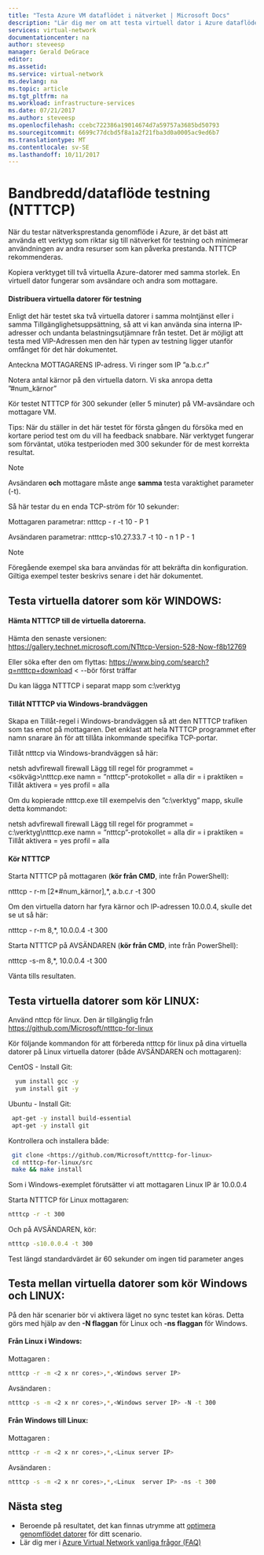 ```yaml
---
title: "Testa Azure VM dataflödet i nätverket | Microsoft Docs"
description: "Lär dig mer om att testa virtuell dator i Azure dataflödet i nätverket."
services: virtual-network
documentationcenter: na
author: steveesp
manager: Gerald DeGrace
editor: 
ms.assetid: 
ms.service: virtual-network
ms.devlang: na
ms.topic: article
ms.tgt_pltfrm: na
ms.workload: infrastructure-services
ms.date: 07/21/2017
ms.author: steveesp
ms.openlocfilehash: ccebc722386a19014674d7a59757a3685bd50793
ms.sourcegitcommit: 6699c77dcbd5f8a1a2f21fba3d0a0005ac9ed6b7
ms.translationtype: MT
ms.contentlocale: sv-SE
ms.lasthandoff: 10/11/2017
---
```

# <a name="bandwidththroughput-testing-ntttcp"></a>Bandbredd/dataflöde testning (NTTTCP)

När du testar nätverksprestanda genomflöde i Azure, är det bäst att använda ett verktyg som riktar sig till nätverket för testning och minimerar användningen av andra resurser som kan påverka prestanda. NTTTCP rekommenderas.

Kopiera verktyget till två virtuella Azure-datorer med samma storlek. En virtuell dator fungerar som avsändare och andra som mottagare.

#### <a name="deploying-vms-for-testing"></a>Distribuera virtuella datorer för testning
Enligt det här testet ska två virtuella datorer i samma molntjänst eller i samma Tillgänglighetsuppsättning, så att vi kan använda sina interna IP-adresser och undanta belastningsutjämnare från testet. Det är möjligt att testa med VIP-Adressen men den här typen av testning ligger utanför omfånget för det här dokumentet.
 
Anteckna MOTTAGARENS IP-adress. Vi ringer som IP ”a.b.c.r”

Notera antal kärnor på den virtuella datorn. Vi ska anropa detta ”\#num\_kärnor”
 
Kör testet NTTTCP för 300 sekunder (eller 5 minuter) på VM-avsändare och mottagare VM.

Tips: När du ställer in det här testet för första gången du försöka med en kortare period test om du vill ha feedback snabbare. När verktyget fungerar som förväntat, utöka testperioden med 300 sekunder för de mest korrekta resultat.

> [!NOTE]
> Avsändaren **och** mottagare måste ange **samma** testa varaktighet parameter (-t).

Så här testar du en enda TCP-ström för 10 sekunder:

Mottagaren parametrar: ntttcp - r -t 10 - P 1

Avsändaren parametrar: ntttcp-s10.27.33.7 -t 10 - n 1 P - 1

> [!NOTE]
> Föregående exempel ska bara användas för att bekräfta din konfiguration. Giltiga exempel tester beskrivs senare i det här dokumentet.

## <a name="testing-vms-running-windows"></a>Testa virtuella datorer som kör WINDOWS:

#### <a name="get-ntttcp-onto-the-vms"></a>Hämta NTTTCP till de virtuella datorerna.

Hämta den senaste versionen: <https://gallery.technet.microsoft.com/NTttcp-Version-528-Now-f8b12769>

Eller söka efter den om flyttas: <https://www.bing.com/search?q=ntttcp+download> \< --bör först träffar

Du kan lägga NTTTCP i separat mapp som c:\\verktyg

#### <a name="allow-ntttcp-through-the-windows-firewall"></a>Tillåt NTTTCP via Windows-brandväggen
Skapa en Tillåt-regel i Windows-brandväggen så att den NTTTCP trafiken som tas emot på mottagaren. Det enklast att hela NTTTCP programmet efter namn snarare än för att tillåta inkommande specifika TCP-portar.

Tillåt ntttcp via Windows-brandväggen så här:

netsh advfirewall firewall Lägg till regel för programmet =\<sökväg\>\\ntttcp.exe namn = ”ntttcp”-protokollet = alla dir = i praktiken = Tillåt aktivera = yes profil = alla

Om du kopierade ntttcp.exe till exempelvis den ”c:\\verktyg” mapp, skulle detta kommandot: 

netsh advfirewall firewall Lägg till regel för programmet = c:\\verktyg\\ntttcp.exe namn = ”ntttcp”-protokollet = alla dir = i praktiken = Tillåt aktivera = yes profil = alla

#### <a name="running-ntttcp-tests"></a>Kör NTTTCP

Starta NTTTCP på mottagaren (**kör från CMD**, inte från PowerShell):

ntttcp - r-m [2\*\#num\_kärnor],\*, a.b.c.r -t 300

Om den virtuella datorn har fyra kärnor och IP-adressen 10.0.0.4, skulle det se ut så här:

ntttcp - r-m 8,\*, 10.0.0.4 -t 300


Starta NTTTCP på AVSÄNDAREN (**kör från CMD**, inte från PowerShell):

ntttcp -s-m 8,\*, 10.0.0.4 -t 300 

Vänta tills resultaten.


## <a name="testing-vms-running-linux"></a>Testa virtuella datorer som kör LINUX:

Använd nttcp för linux. Den är tillgänglig från <https://github.com/Microsoft/ntttcp-for-linux>

Kör följande kommandon för att förbereda ntttcp för linux på dina virtuella datorer på Linux virtuella datorer (både AVSÄNDAREN och mottagaren):

CentOS - Install Git:
``` bash
  yum install gcc -y  
  yum install git -y
```
Ubuntu - Install Git:
``` bash
 apt-get -y install build-essential  
 apt-get -y install git
```
Kontrollera och installera både:
``` bash
 git clone <https://github.com/Microsoft/ntttcp-for-linux>
 cd ntttcp-for-linux/src
 make && make install
```

Som i Windows-exemplet förutsätter vi att mottagaren Linux IP är 10.0.0.4

Starta NTTTCP för Linux mottagaren:

``` bash
ntttcp -r -t 300
```

Och på AVSÄNDAREN, kör:

``` bash
ntttcp -s10.0.0.4 -t 300
```
 
Test längd standardvärdet är 60 sekunder om ingen tid parameter anges

## <a name="testing-between-vms-running-windows-and-linux"></a>Testa mellan virtuella datorer som kör Windows och LINUX:

På den här scenarier bör vi aktivera läget no sync testet kan köras. Detta görs med hjälp av den **-N flaggan** för Linux och **-ns flaggan** för Windows.

#### <a name="from-linux-to-windows"></a>Från Linux i Windows:

Mottagaren <Windows>:

``` bash
ntttcp -r -m <2 x nr cores>,*,<Windows server IP>
```

Avsändaren <Linux> :

``` bash
ntttcp -s -m <2 x nr cores>,*,<Windows server IP> -N -t 300
```

#### <a name="from-windows-to-linux"></a>Från Windows till Linux:

Mottagaren <Linux>:

``` bash
ntttcp -r -m <2 x nr cores>,*,<Linux server IP>
```

Avsändaren <Windows>:

``` bash
ntttcp -s -m <2 x nr cores>,*,<Linux  server IP> -ns -t 300
```

## <a name="next-steps"></a>Nästa steg
* Beroende på resultatet, det kan finnas utrymme att [optimera genomflödet datorer](virtual-network-optimize-network-bandwidth.md) för ditt scenario.
* Lär dig mer i [Azure Virtual Network vanliga frågor (FAQ)](virtual-networks-faq.md)
